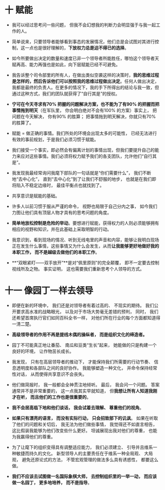 
# 十 赋能
- 我可以经过思考问一些问题， 但我不会幻想我的判断力会明显强于与我一起工作的人。



- 简单说来，只要领导者能够看到事态的发展情况，他们总是会试图对其进行控制，这一点也是很好理解的，**下放权力总是迫不得已的选择**。



- 如今所要做出决定的数量和速度已非一个领导者所能胜任，哪怕这个领导者天赋再高、能力再强也是如此，向下层赋能已经不可避免。



- 我告诉整个司令部里的所有人，在做出类似空袭这样的决策时，**我的思维过程是怎样的，然后告诉他们可以按照我的思维过程做出决定**。任何人做出决定，我都是最终的负责人。在更多的情况下，我的手下所得出的结论与我一致，但通过这种方式，我们的团队就获得了“自行其是”的授权。



- **宁可在今天寻求有70% 把握的问题解决方案，也不能为了有90% 的把握而把事情拖到明天**（在军队里， 你会明白绝对不会有100% 的方案）事实上， 把问题在今天解决， 你有90% 的胜算； 把事情拖到明天解决，你就只有70% 的胜算了。



- 赋能 = 做正确的事情。我们所处的环境会出现太多的可能性， 已经无法进行有效的事前规划，于是我们必须习惯于赋能。



- 我们接受一个事实，即必然会有偏离计划的事情出现，但我们要提升自己的能力来应对这些事情。我们必须将权力赋予我们的各支团队，允许他们“自行其是”。



- 我发现我最经常询问我麾下部队的一句话就是“你们需要什么”， 我们不断地“去中心化”， 直到“去中心化”到了让我们不舒服的地步， 也就是在我们即将陷入不稳定边缘时， 最佳平衡点也就找到了。



- 共享意识是赋能的基础。



- 许多人以前习惯于服从严谨的命令， 视野也局限于自己分内之事， 如今我们力图让他们具有顶层人物才具有的思考问题的角度。



- **简单地放松控制是危险的举动**。要想进行赋能，获得权力的人则必须能够拥有相应的视野和知识，并在此基础上采取明智的行动。



- 我意识到，看到现场的情况、听到无线电里的声音和内容，能够让我明白现场正在发生什么事情，这些事情又为什么会发生，从而**让我能够更好地做好我的本职工作， 而不是越级去做他们的本职工作**。



- **“双眼紧盯——双手放开”**是对“佩里原则”的完全颠覆， 即不一定要去控制视线所及之物。 事实证明， 这也需要我们重新思考个人领导的方式。




# 十一 像园丁一样去领导

- 即便在新的环境中， 我们还是对领导者有着过高的、 不现实的期待。 我们公开要求高水准的战略眼光， 以及对于市场大势毫无差错的预判， 同时， 我们还希望首席执行官们如同百科全书一样， 对他们所在行业的每个方面都知道得一清二楚。



- **高级领导者的作用不再是提线木偶的操纵者， 而是组织文化的缔造者。**


- 园丁不可能真正地让番茄、 南瓜和豆类“生长”起来， 她能做的只是构建一个良好的环境， 让作物茁长成长。



- 我发现， 只有在高层领导者的推动下， 才能保持我们所需要的行动节奏、 信息透明度和各部队之间的良好协作。 我能够塑造一种文化， 并命令保持经常性对话， 从而使得共享意识不会丧失。



- 他们做简报时， 我一般都会全神贯注地倾听。 最后， 我会问一个问题。 答案通常并不是非常重要的， 这一点我其实早就知道， 但**我想让所有人知道我刚才在听， 而且他们的工作也是很重要的**。 



- **我不会居高临下地和他们谈话， 我会试着去理解、 尊重他们的视角**。



- **如果只有漂亮的语言， 而没有实际行动， 只会招致部下的讥讽**。 如果在听取了他们的问题和关切后， 我无法为他们做些事情， 我觉得还不如直言相告， 这比假装我能够为他们改变些什么更好。 坦诚展现出我对他们的尊重， 也能为我赢得他们的尊重。  



- 为了让麾下的组织变得具有调整适应能力， 我们必须建立、 引导并且维系一种敏捷而持久的文化。 新型领导人的主要责任在于维系一种全局观、 大局观， 避免还原论式的方法， 不管宏观管理的做法多么具有诱惑性， 都要这么做。



- **我们不应该去试图做一名国际象棋大师， 去控制组织里的一举一动， 而应该做一名园丁， 更多地培养， 而不是指导**。 
